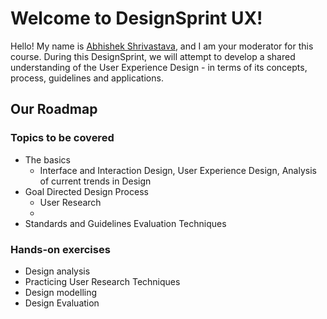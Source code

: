 # Welcome to DesignSprint UX!
Hello! My name is [Abhishek Shrivastava](https://www.iitg.ac.in/shri/), and I am your moderator for this course. During this DesignSprint, we will attempt to develop a shared understanding of the User Experience Design - in terms of its concepts, process, guidelines and applications. 
## Our Roadmap
### Topics to be covered
- The basics 
  - Interface and Interaction Design, User Experience Design, Analysis of current trends in Design
- Goal Directed Design Process
  - User Research
  - 
- Standards and Guidelines Evaluation Techniques
### Hands-on exercises
- Design analysis
- Practicing User Research Techniques
- Design modelling
- Design Evaluation
